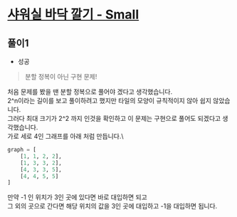# [샤워실 바닥 깔기 - Small](https://www.acmicpc.net/problem/14600)

## 풀이1
- 성공

> 분할 정복이 아닌 구현 문제!

처음 문제를 봤을 땐 분할 정복으로 풀어야 겠다고 생각했습니다.\
2^n이라는 길이를 보고 풀이하려고 했지만 타일의 모양이 규칙적이지 않아 쉽지 않았습니다.\
그러다 최대 크기가 2^2 까지 인것을 확인하고 이 문제는 구현으로 풀어도 되겠다고 생각했습니다.\
가로 세로 4인 그래프를 아래 처럼 만듭니다.\
```python
graph = [
    [1, 1, 2, 2],
    [1, 3, 3, 2],
    [4, 3, 3, 5],
    [4, 4, 5, 5]
]
```

만약 -1 인 위치가 3인 곳에 있다면 바로 대입하면 되고\
그 외의 곳으로 간다면 해당 위치의 값을 3인 곳에 대입하고 -1을 대입하면 됩니다.